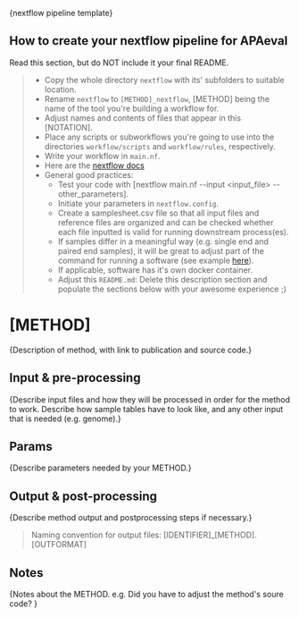  {nextflow pipeline template}

## How to create your nextflow pipeline for APAeval
Read this section, but do NOT include it your final README.
> * Copy the whole directory `nextflow` with its' subfolders to suitable location.
> * Rename `nextflow` to `[METHOD]_nextflow`, [METHOD] being the name of the tool you're building a workflow for.
> * Adjust names and contents of files that appear in this [NOTATION].
> * Place any scripts or subworkflows you're going to use into the directories `workflow/scripts` and `workflow/rules`, respectively.
> * Write your workflow in `main.nf`.
> * Here are the [nextflow docs](https://www.nextflow.io/docs/latest/getstarted.html)
> * General good practices:
>     * Test your code with [nextflow main.nf --input <input_file> --other_parameters].
>     * Initiate your parameters in `nextflow.config`.
>     * Create a samplesheet.csv file so that all input files and reference files are organized and can be checked whether each file inputted is valid for running downstream process(es).
>     * If samples differ in a meaningful way (e.g. single end and paired end samples), it will be great to adjust part of the command for running a software (see example [here](https://github.com/yuukiiwa/APAeval/blob/856b8a9455f8352037e5b9a202e52b0c980d90f8/tests/pilot_benchmark/nextflow/main.nf#L156)). 
>     * If applicable, software has it's own docker container.
>     * Adjust this `README.md`: Delete this description section and populate the sections below with your awesome experience ;)

# [METHOD]

{Description of method, with link to publication and source code.}

## Input & pre-processing

{Describe input files and how they will be processed in order for the method to work. Describe how sample tables have to look like, and any other input that is needed (e.g. genome).}

## Params

{Describe parameters needed by your METHOD.}

## Output & post-processing

{Describe method output and postprocessing steps if necessary.}

> Naming convention for output files:
> [IDENTIFIER]_[METHOD].[OUTFORMAT]

## Notes

{Notes about the METHOD. 
e.g. Did you have to adjust the method's soure code?
}
